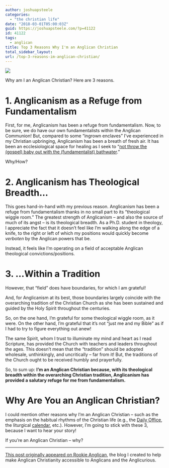 ```yaml
---
author: joshuapsteele
categories:
  - "the christian life"
date: "2018-03-01T05:00:03Z"
guid: https://joshuapsteele.com/?p=41122
id: 41122
tags:
  - anglican
title: Top 3 Reasons Why I'm an Anglican Christian
total_sidebar_layout:
url: /top-3-reasons-im-anglican-christian/
---
```


[![](http://anglicanpastor.com/wp-content/uploads/2017/01/RA-Logo-Black-Transparent-Background-200x167.png)](http://anglicanpastor.com/rookieanglican/)

Why am I an Anglican Christian? Here are 3 reasons.

# 1. Anglicanism as a Refuge from Fundamentalism

First, for me, Anglicanism has been a refuge from fundamentalism. Now, to be sure, we do have our own fundamentalists within the Anglican Communion! But, compared to some “ingrown enclaves” I’ve experienced in my Christian upbringing, Anglicanism has been a breath of fresh air. It has been an ecclesiological space for healing as I seek to “[not throw the (gospel) baby out with the (fundamentalist) bathwater](http://www.patheos.com/blogs/rogereolson/2012/08/on-not-throwing-the-baby-out-with-the-bathwater-a-message-for-abused-ex-fundamentalists/).”

Why/How?

# 2. Anglicanism has Theological Breadth…

This goes hand-in-hand with my previous reason. Anglicanism has been a refuge from fundamentalism thanks in no small part to its “theological wiggle room.” The greatest strength of Anglicanism – and also the source of much of its angst – is its theological breadth. As a Ph.D. student in theology, I appreciate the fact that it doesn’t feel like I’m walking along the edge of a knife, to the right or left of which my positions would quickly become *verboten* by the Anglican powers that be.

Instead, it feels like I’m operating on a field of acceptable Anglican theological convictions/positions.

# 3. …Within a Tradition

However, that “field” does have boundaries, for which I am grateful!

And, for Anglicanism at its best, those boundaries largely coincide with the overarching tradition of the Christian Church as she has been sustained and guided by the Holy Spirit throughout the centuries.

So, on the one hand, I’m grateful for some theological wiggle room, as it were. On the other hand, I’m grateful that it’s not “just me and my Bible” as if I had to try to figure everything out anew!

The same Spirit, whom I trust to illuminate my mind and heart as I read Scripture, has provided the Church with teachers and leaders throughout the ages. This doesn’t mean that the “tradition” should be adopted wholesale, unthinkingly, and uncritically – far from it! But, the traditions of the Church ought to be received humbly and prayerfully.

So, to sum up: **I’m an Anglican Christian because, with its theological breadth within the overarching Christian tradition, Anglicanism has provided a salutary refuge for me from fundamentalism.**

# Why Are You an Anglican Christian?

I could mention other reasons why I’m an Anglican Christian – such as the emphasis on the habitual rhythms of the Christian life (e.g., the [Daily Office](http://anglicanpastor.com/dailyofficebooklet/), the liturgical [calendar](http://anglicanpastor.com/what-time-is-it-an-overview-of-the-church-calendar-and-liturgical-year/), etc.). However, I’m going to stick with these 3, because I want to hear your story!

If you’re an Anglican Christian – why?

---

[This post originally appeared on Rookie Anglican](http://anglicanpastor.com/top-3-reasons-why-im-an-anglican-christian/), the blog I created to help make Anglican Christianity accessible to Anglicans and the Anglicurious.